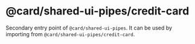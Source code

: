 # @card/shared-ui-pipes/credit-card

Secondary entry point of `@card/shared-ui-pipes`. It can be used by importing from `@card/shared-ui-pipes/credit-card`.
